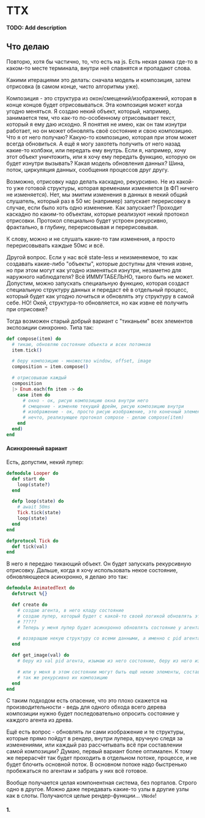 # TTX

**TODO: Add description**

## Что делаю

Повторю, хотя бы частично, то, что есть на js. Есть некая рамка где-то в каком-то месте терминала, внутри неё спавнятся и пропадают слова.

Какими итерациями это делать: сначала модель и композиция, затем отрисовка (в самом конце, чисто алгоритмы уже).

Композиция - это структура из окон/смещений/изображений, которая в конце концов будет отрисовываться. Эта композиция может когда  угодно меняться. Я создаю некий объект, который, например, занимается тем, что как-то по-особенному отрисовывает текст, который я ему даю исходно. Я понятия не имею, как он там изнутри работает, но он может обновлять своё состояние и свою композицию. Что я от него получаю? Какую-то композицию, которая при этом может всегда обновиться. А ещё я могу захотеть получить от него назад какие-то колбэки, или передать ему внутрь. Если я, например, хочу этот объект уничтожить, или я хочу ему передать функцию, которую он будет изнутри вызывать? Какая модель обновления данных? Шина, поток, циркуляция данных, сообщения процессов друг другу.

Возможно, отрисовку надо делать каскадно, рекурсивно. Не из какой-то уже готовой структуры, которая временами изменяется (в ФП ничего не изменяется). Нет, мы эмитим изменения в данных в некий общий слушатель, который раз в 50 мс (например) запускает перерисовку в случае, если было хоть одно изменение. Как запускает? Проходит каскадно по каким-то объектам, которые реализуют некий протокол отрисовки. Протокол специально будет устроен рекурсивно, фрактально, в глубину, перерисовывая и перерисовывая.

К слову, можно и не слушать какие-то там изменения, а просто перерисовывать каждые 50мс и всё.

Другой вопрос. Если у нас всё state-less и неизменяемое, то как создавать какие-либо "объекты", которые доступны для чтения извне, но при этом могут как угодно изменяться изнутри, незаметно для наружного наблюдателя? Всё ИММУТАБЕЛЬНО, такого быть не может. Допустим, можно запускать специальную функцию, которая создаст специальную структуру данных и передаст её в отдельный процесс, который будет как угодно лочиться и обновлять эту структуру в самой себе. НО! Окей, структура-то обновляется, но как извне её получить при отрисовке?

Тогда возможен старый добрый вариант с "тиканьем" всех элементов экспозиции синхронно. Типа так:

```elixir
def compose(item) do
  # тикаю, обновляю состояние объекта и всех потомков
  item.tick()

  # беру композицию - множество window, offset, image
  composition = item.compose()

  # отрисовываю каждый
  composition
  |> Enum.each(fn item -> do
    case item do
      # окно - ок, рисую композицию окна внутри него
      # смещение - изменяю текущий фрейм, рисую композицию внутри
      # изображение - ок, просто рисую изображение, это конечный элемент
      # нечто, реализующее протокол compose - делаю compose(item)
    end
  end)
end
```

#### Асинхронный вариант

Есть, допустим, некий лупер:

```elixir
defmodule Looper do
  def start do
    loop(state?)
  end

  defp loop(state) do
    # await 50ms
    Tick.tick(state)
    loop(state)
  end
end

defprotocol Tick do
  def tick(val)
end
```

В него я передаю тикающий объект. Он будет запускать рекурсивную отрисовку. Дальше, когда я хочу использовать некое состояние, обновляющееся асинхронно, я делаю это так:

```elixir
defmodule AnimatedText do
  defstruct %{}

  def create do
    # создаю агента, в него кладу состояние
    # создаю лупер, который будет с какой-то своей логикой обновлять это состояние. Передаю в него pid агента
    # ?????
    # Теперь у меня лупер будет асинхронно обновлять состояние у агента

    # возвращаю некую структуру со всеми данными, а именно с pid агента, состоянием. Или чем угодно ещё
  end

  def get_image(val) do
    # беру из val pid агента, изымаю из него состояние, беру из него изображение, отдаю

    # или у меня в этом состоянии могут быть ещё некие элементы, составляющие композицию. Отдаю их, беру из них
    # так же рекурсивно их композицию
  end
end
```

С таким подходом есть опасение, что это плохо скажется на производительности - ведь для одного обхода всего дерева композиции нужно будет последовательно опросить состояние у каждого агента из древа.

Ещё есть вопрос - обновлять ли сами изображение и те структуры, которые прямо пойдут в рендер, внутри лупера, вручную следя за изменениями, или каждый раз рассчитывать всё при составлении самой композиции? Думаю, первый вариант более оптимален. К тому же перерасчёт так будет проходить в отдельном потоке, процессе, и не будет блочить основной поток. В основном потоке надо быстренько пробежаться по агентам и забрать у них всё готовое.

Вообще получается целая компонентная система, без порталов. Строго одно в другое. Можно даже передавать какие-то узлы в другие узлы как в слоты. Получаются целые рендер-функции... `VNode`!

#### 1. 

